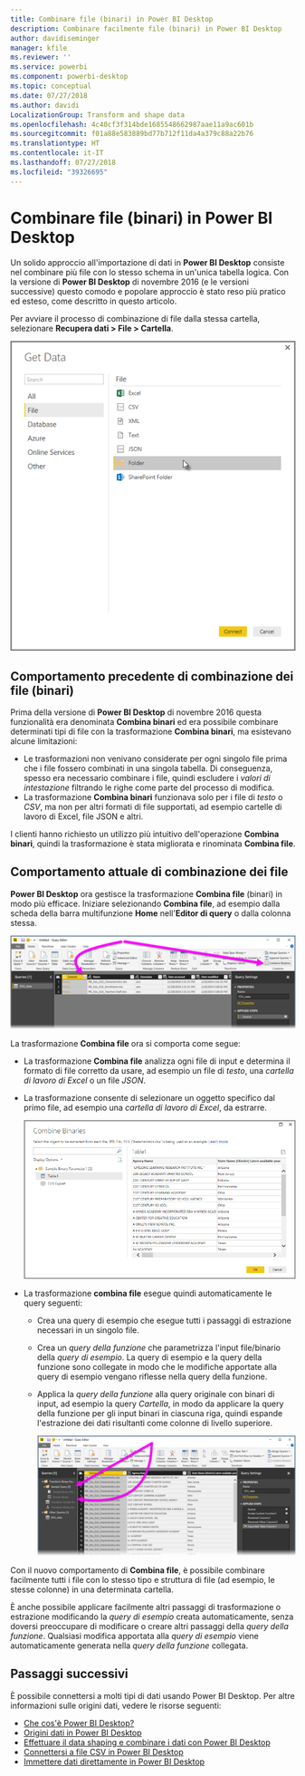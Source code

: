 ```yaml
---
title: Combinare file (binari) in Power BI Desktop
description: Combinare facilmente file (binari) in Power BI Desktop
author: davidiseminger
manager: kfile
ms.reviewer: ''
ms.service: powerbi
ms.component: powerbi-desktop
ms.topic: conceptual
ms.date: 07/27/2018
ms.author: davidi
LocalizationGroup: Transform and shape data
ms.openlocfilehash: 4c40cf3f314bde1685548662987aae11a9ac601b
ms.sourcegitcommit: f01a88e583889bd77b712f11da4a379c88a22b76
ms.translationtype: HT
ms.contentlocale: it-IT
ms.lasthandoff: 07/27/2018
ms.locfileid: "39326695"
---
```

# <a name="combine-files-binaries-in-power-bi-desktop"></a>Combinare file (binari) in Power BI Desktop
Un solido approccio all'importazione di dati in **Power BI Desktop** consiste nel combinare più file con lo stesso schema in un'unica tabella logica. Con la versione di **Power BI Desktop** di novembre 2016 (e le versioni successive) questo comodo e popolare approccio è stato reso più pratico ed esteso, come descritto in questo articolo.

Per avviare il processo di combinazione di file dalla stessa cartella, selezionare **Recupera dati > File > Cartella**.

![](media/desktop-combine-binaries/combine-binaries_1.png)

## <a name="previous-combine-files-binaries-behavior"></a>Comportamento precedente di combinazione dei file (binari)
Prima della versione di **Power BI Desktop** di novembre 2016 questa funzionalità era denominata **Combina binari** ed era possibile combinare determinati tipi di file con la trasformazione **Combina binari**, ma esistevano alcune limitazioni:

* Le trasformazioni non venivano considerate per ogni singolo file prima che i file fossero combinati in una singola tabella. Di conseguenza, spesso era necessario combinare i file, quindi escludere i *valori di intestazione* filtrando le righe come parte del processo di modifica.
* La trasformazione **Combina binari** funzionava solo per i file di *testo* o *CSV*, ma non per altri formati di file supportati, ad esempio cartelle di lavoro di Excel, file JSON e altri.

I clienti hanno richiesto un utilizzo più intuitivo dell'operazione **Combina binari**, quindi la trasformazione è stata migliorata e rinominata **Combina file**.

## <a name="current-combine-files-behavior"></a>Comportamento attuale di combinazione dei file
**Power BI Desktop** ora gestisce la trasformazione **Combina file** (binari) in modo più efficace. Iniziare selezionando **Combina file**, ad esempio dalla scheda della barra multifunzione **Home** nell'**Editor di query** o dalla colonna stessa.

![](media/desktop-combine-binaries/combine-binaries_2a.png)

La trasformazione **Combina file** ora si comporta come segue:

* La trasformazione **Combina file** analizza ogni file di input e determina il formato di file corretto da usare, ad esempio un file di *testo*, una *cartella di lavoro di Excel* o un file *JSON*.
* La trasformazione consente di selezionare un oggetto specifico dal primo file, ad esempio una *cartella di lavoro di Excel*, da estrarre.
  
  ![](media/desktop-combine-binaries/combine-binaries_3.png)
* La trasformazione **combina file** esegue quindi automaticamente le query seguenti:
  
  * Crea una query di esempio che esegue tutti i passaggi di estrazione necessari in un singolo file.
  * Crea un *query della funzione* che parametrizza l'input file/binario della *query di esempio*. La query di esempio e la query della funzione sono collegate in modo che le modifiche apportate alla query di esempio vengano riflesse nella query della funzione.
  * Applica la *query della funzione* alla query originale con binari di input, ad esempio la query *Cartella*, in modo da applicare la query della funzione per gli input binari in ciascuna riga, quindi espande l'estrazione dei dati risultanti come colonne di livello superiore.
    
    ![](media/desktop-combine-binaries/combine-binaries_4.png)

Con il nuovo comportamento di **Combina file**, è possibile combinare facilmente tutti i file con lo stesso tipo e struttura di file (ad esempio, le stesse colonne) in una determinata cartella.

È anche possibile applicare facilmente altri passaggi di trasformazione o estrazione modificando la *query di esempio* creata automaticamente, senza doversi preoccupare di modificare o creare altri passaggi della *query della funzione*. Qualsiasi modifica apportata alla *query di esempio* viene automaticamente generata nella *query della funzione* collegata.

## <a name="next-steps"></a>Passaggi successivi
È possibile connettersi a molti tipi di dati usando Power BI Desktop. Per altre informazioni sulle origini dati, vedere le risorse seguenti:

* [Che cos'è Power BI Desktop?](desktop-what-is-desktop.md)
* [Origini dati in Power BI Desktop](desktop-data-sources.md)
* [Effettuare il data shaping e combinare i dati con Power BI Desktop](desktop-shape-and-combine-data.md)
* [Connettersi a file CSV in Power BI Desktop](desktop-connect-csv.md)   
* [Immettere dati direttamente in Power BI Desktop](desktop-enter-data-directly-into-desktop.md)   

